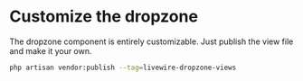 # Customize the dropzone
The dropzone component is entirely customizable. Just publish the view file and make it your own.
```bash
php artisan vendor:publish --tag=livewire-dropzone-views
```
